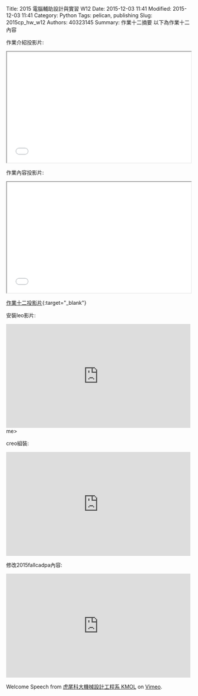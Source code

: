 Title: 2015  電腦輔助設計與實習  W12
Date: 2015-12-03 11:41
Modified: 2015-12-03 11:41
Category: Python
Tags: pelican, publishing
Slug: 2015cp_hw_w12
Authors: 40323145
Summary: 作業十二摘要
以下為作業十二內容

作業介紹投影片:

<iframe src=" w12_simplest.html" width="500" height="300"></iframe>

作業內容投影片:

<iframe src=" w12_simplest.html" width="500" height="300"></iframe>

[作業十二投影片](w12_simplest.html){:target="_blank"}

 安裝leo影片:

<iframe src="https://player.vimeo.com/video/150403188" width="500" height="281" frameborder="0" webkitallowfullscreen mozallowfullscreen allowfullscreen></iframe> 
me> 
 
 creo組裝:
 
<iframe src="https://player.vimeo.com/video/149251290" width="500" height="281" frameborder="0" webkitallowfullscreen mozallowfullscreen allowfullscreen></iframe> 


 修改2015fallcadpa內容:
 
<iframe src="https://player.vimeo.com/video/150403188" width="500" height="281" frameborder="0" webkitallowfullscreen mozallowfullscreen allowfullscreen></iframe>

Welcome Speech</a> from <a href="https://vimeo.com/user24079973">虎尾科大機械設計工程系 KMOL</a> on <a href="https://vimeo.com">Vimeo</a>.</p>
